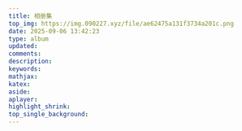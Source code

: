 ```yaml
---
title: 相册集
top_img: https://img.090227.xyz/file/ae62475a131f3734a201c.png
date: 2025-09-06 13:42:23
type: album
updated:
comments:
description:
keywords:
mathjax:
katex:
aside:
aplayer:
highlight_shrink:
top_single_background:
---
```


